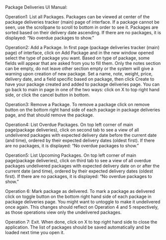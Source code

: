 Package Deliveries UI Manual:

Operation1: List all Packages.
Packages can be viewed at center of the package deliveries tracker (main) page of interface. If a package cannot be seen, use the scrollpane to scroll to bottom in order to see it.
Packages are sorted based on their delivery date ascending. 
If there are no packages, it is displayed: “No overdue packages to show.”


Operation2: Add a Package.
In first page (package deliveries tracker (main) page) of interface, click on Add Package and in the new window opened select the type of package you want. Based on type of package,
some fields will appear that are asked from you to fill them. Only the notes section can be empty, do not leave other section empty or the system will give a warning upon creation
of new package. Set a name, note, weight, price, delivery date, and a field specific based on package, then click Create to have your package created and added to package deliveries page.
You can go back to main in page in one of the two ways: click on X to top right hand side, or click the cancel button in bottom. 

Operation3: Remove a Package.
To remove a package click on remove button on the bottom right hand side of each package in package deliveries page, and that should remove the package.


Operation4: List Overdue Packages.
On top left corner of main page(package deliveries), click on second tab to see a view of all undelivered packages with expected delivery date
before the current date (and time), ordered by their expected delivery dates (oldest first).
If there are no packages, it is displayed: “No overdue packages to show.”



Operation5: List Upcoming Packages.
On top left corner of main page(package deliveries), click on third tab to see a view of all overdue packages undelivered packages with expected delivery date
on or after the current date (and time), ordered by their expected delivery dates (oldest first).
If there are no packages, it is displayed: “No overdue packages to show.”


Operation 6: Mark package as delivered.
To mark a package as delivered click on toggle button on the bottom right hand side of each package in package deliveries page. You might want to untoggle to make it
undelivered once again. This changes should reflect on Operation 4 and 5 respectively, as those operations view only the undelivered packages.

Operation 7: Exit.
When done, click on X to top right hand side to close the application. The list of packages should be saved automatically and be loaded next time you open it.  
